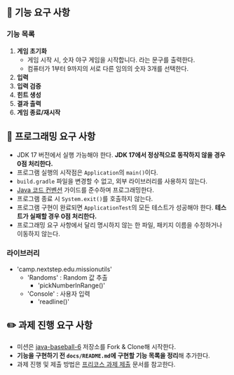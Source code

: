 ## 🚀 기능 요구 사항

### 기능 목록

1. **게임 초기화**
    - 게임 시작 시, 숫자 야구 게임을 시작합니다. 라는 문구를 출력한다.
    - 컴퓨터가 1부터 9까지의 서로 다른 임의의 숫자 3개를 선택한다.
2. **입력**
3. **입력 검증**
4. **힌트 생성**
5. **결과 출력**
6. **게임 종료/재시작**

## 🎯 프로그래밍 요구 사항

- JDK 17 버전에서 실행 가능해야 한다. **JDK 17에서 정상적으로 동작하지 않을 경우 0점 처리한다.**
- 프로그램 실행의 시작점은 `Application`의 `main()`이다.
- `build.gradle` 파일을 변경할 수 없고, 외부 라이브러리를 사용하지 않는다.
- [Java 코드 컨벤션](https://github.com/woowacourse/woowacourse-docs/tree/master/styleguide/java) 가이드를
  준수하며 프로그래밍한다.
- 프로그램 종료 시 `System.exit()`를 호출하지 않는다.
- 프로그램 구현이 완료되면 `ApplicationTest`의 모든 테스트가 성공해야 한다. **테스트가 실패할 경우 0점 처리한다.**
- 프로그래밍 요구 사항에서 달리 명시하지 않는 한 파일, 패키지 이름을 수정하거나 이동하지 않는다.

### 라이브러리

- 'camp.nextstep.edu.missionutils'
    - 'Randoms' : Random 값 추출
        - 'pickNumberInRange()'
    - 'Console' : 사용자 입력
        - 'readline()'

## ✏️ 과제 진행 요구 사항

- 미션은 [java-baseball-6](https://github.com/woowacourse-precourse/java-baseball-6) 저장소를 Fork & Clone해
  시작한다.
- **기능을 구현하기 전 `docs/README.md`에 구현할 기능 목록을 정리**해 추가한다.
- 과제 진행 및 제출 방법은 [프리코스 과제 제출](https://github.com/woowacourse/woowacourse-docs/tree/master/precourse)
  문서를 참고한다.
